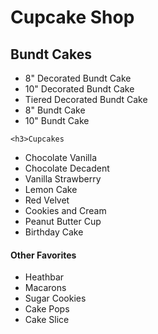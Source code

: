 <!DOCTYPE html>
<html lang="en-US">

<head>
  <link href="cupcake-shop.css">
  <title>Cupcake Shop</title>
</head>

<body>

  <h1>Cupcake Shop</h1>

  <h2>Bundt Cakes</h1>
    <ul class="flashy">
      <li>8" Decorated Bundt Cake</li>
      <li>10" Decorated Bundt Cake</li>
      <li>Tiered Decorated Bundt Cake</li>
      <li>8" Bundt Cake</li>
      <li>10" Bundt Cake</li>
    </ul>

    <h3>Cupcakes
  </h2>
  <ul class="flashy">
    <li>Chocolate Vanilla</li>
    <li>Chocolate Decadent</li>
    <li>Vanilla Strawberry</li>
    <li>Lemon Cake</li>
    <li>Red Velvet</li>
    <li>Cookies and Cream</li>
    <li>Peanut Butter Cup</li>
    <li>Birthday Cake</li>
  </ul>

  <h4>Other Favorites</h3>
    <ul class="flashy">
      <li>Heathbar</li>
      <li>Macarons</li>
      <li>Sugar Cookies</li>
      <li>Cake Pops</li>
      <li>Cake Slice</li>
    </ul>
</body>
